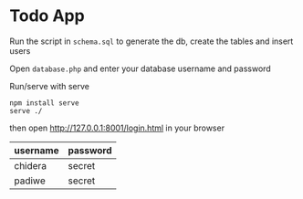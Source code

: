 # Todo App

Run the script in `schema.sql` to generate the db, create the tables and insert users

Open `database.php` and enter your database username and password

Run/serve with serve
```shell script
npm install serve
serve ./
```

then open http://127.0.0.1:8001/login.html in your browser

| username     | password |
|:-------------|:---------|
|chidera       | secret   |
|padiwe        | secret   |


